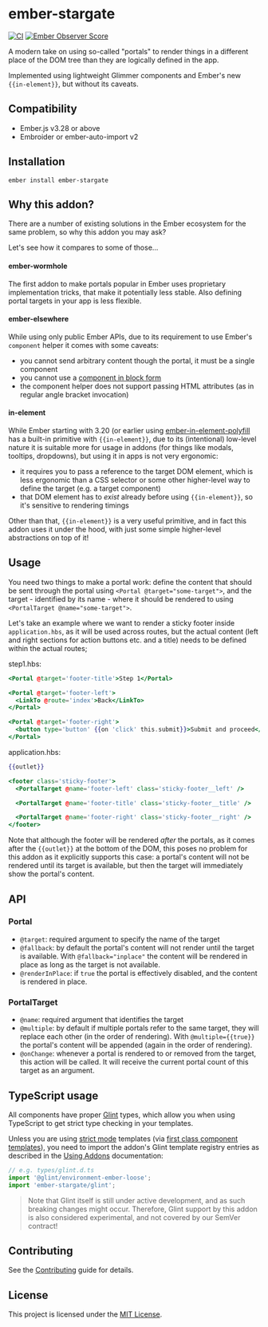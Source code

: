 # ember-stargate

[![CI](https://github.com/kaliber5/ember-stargate/actions/workflows/ci.yml/badge.svg)](https://github.com/kaliber5/ember-stargate/actions/workflows/ci.yml)
[![Ember Observer Score](https://emberobserver.com/badges/ember-stargate.svg)](https://emberobserver.com/addons/ember-stargate)

A modern take on using so-called "portals" to render things in a
different place of the DOM tree than they are logically defined in the app.

Implemented using lightweight Glimmer components and Ember's new `{{in-element}}`,
but without its caveats.

## Compatibility

- Ember.js v3.28 or above
- Embroider or ember-auto-import v2

## Installation

```
ember install ember-stargate
```

## Why this addon?

There are a number of existing solutions in the Ember ecosystem for the same
problem, so why this addon you may ask?

Let's see how it compares to some of those...

#### ember-wormhole

The first addon to make portals popular in Ember uses proprietary implementation
tricks, that make it potentially less stable. Also defining portal targets in your
app is less flexible.

#### ember-elsewhere

While using only public Ember APIs, due to its requirement to use Ember's
`component` helper it comes with some caveats:

- you cannot send arbitrary content though the portal, it must be a single component
- you cannot use a [component in block form](https://github.com/ef4/ember-elsewhere/issues/2)
- the component helper does not support passing HTML attributes (as in regular angle bracket invocation)

#### in-element

While Ember starting with 3.20 (or earlier using [ember-in-element-polyfill](https://github.com/ember-polyfills/ember-in-element-polyfill)
has a built-in primitive with `{{in-element}}`, due to its (intentional) low-level nature it is suitable
more for usage in addons (for things like modals, tooltips, dropdowns), but using it in apps is not very ergonomic:

- it requires you to pass a reference to the target DOM element, which is less ergonomic than a CSS selector or some other
  higher-level way to define the target (e.g. a target component)
- that DOM element has to _exist_ already before using `{{in-element}}`, so it's sensitive to rendering timings

Other than that, `{{in-element}}` is a very useful primitive, and in fact this addon uses it under the hood,
with just some simple higher-level abstractions on top of it!

## Usage

You need two things to make a portal work: define the content that should be sent through the portal using
`<Portal @target="some-target">`, and the target - identified by its name - where it should be rendered to
using `<PortalTarget @name="some-target">`.

Let's take an example where we want to render a sticky footer inside `application.hbs`, as it will be used
across routes, but the actual content (left and right sections for action buttons etc. and a title) needs
to be defined within the actual routes;

step1.hbs:

```hbs
<Portal @target='footer-title'>Step 1</Portal>

<Portal @target='footer-left'>
  <LinkTo @route='index'>Back</LinkTo>
</Portal>

<Portal @target='footer-right'>
  <button type='button' {{on 'click' this.submit}}>Submit and proceed</button>
</Portal>
```

application.hbs:

```hbs
{{outlet}}

<footer class='sticky-footer'>
  <PortalTarget @name='footer-left' class='sticky-footer__left' />

  <PortalTarget @name='footer-title' class='sticky-footer__title' />

  <PortalTarget @name='footer-right' class='sticky-footer__right' />
</footer>
```

Note that although the footer will be rendered _after_ the portals, as it comes after the `{{outlet}}` at the
bottom of the DOM, this poses no problem for this addon as it explicitly supports this case: a portal's content
will not be rendered until its target is available, but then the target will immediately show the portal's content.

## API

### Portal

- `@target`: required argument to specify the name of the target
- `@fallback`: by default the portal's content will not render until the target is available.
  With `@fallback="inplace"` the content will be rendered in place as long as the target is not available.
- `@renderInPlace`: if `true` the portal is effectively disabled, and the content is rendered in place.

### PortalTarget

- `@name`: required argument that identifies the target
- `@multiple`: by default if multiple portals refer to the same target, they will replace each other
  (in the order of rendering). With `@multiple={{true}}` the portal's content will be appended (again in the order of rendering).
- `@onChange`: whenever a portal is rendered to or removed from the target, this action will be called. It will receive
  the current portal count of this target as an argument.

## TypeScript usage

All components have proper [Glint](https://github.com/typed-ember/glint) types, which allow you when using TypeScript to get strict type checking in your templates.

Unless you are using [strict mode](http://emberjs.github.io/rfcs/0496-handlebars-strict-mode.html) templates (via [first class component templates](http://emberjs.github.io/rfcs/0779-first-class-component-templates.html)),
you need to import the addon's Glint template registry entries as described in the [Using Addons](https://typed-ember.gitbook.io/glint/using-glint/ember/using-addons#using-glint-enabled-addons) documentation:

```ts
// e.g. types/glint.d.ts
import '@glint/environment-ember-loose';
import 'ember-stargate/glint';
```

> Note that Glint itself is still under active development, and as such breaking changes might occur. Therefore, Glint support by this addon is also considered experimental, and not covered by our SemVer contract!

## Contributing

See the [Contributing](CONTRIBUTING.md) guide for details.

## License

This project is licensed under the [MIT License](LICENSE.md).
